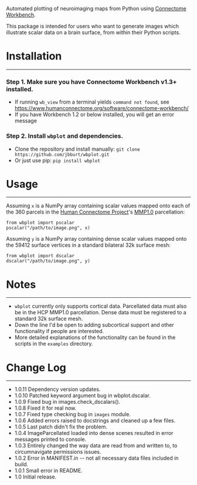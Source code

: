 Automated plotting of neuroimaging maps from Python using [Connectome Workbench](https://www.humanconnectome.org/software/connectome-workbench).

This package is intended for users who want to generate images
which illustrate scalar data on a brain surface, from within their Python scripts. 

Installation
============
---

### Step 1. Make sure you have Connectome Workbench v1.3+ installed.
* If running `wb_view` from a terminal yields `command not found`, see  <https://www.humanconnectome.org/software/connectome-workbench/>
* If you have Workbench 1.2 or below installed, you will get an error message

### Step 2. Install `wbplot` and dependencies.
* Clone the repository and install manually: `git clone https://github.com/jbburt/wbplot.git`
* Or just use pip: `pip install wbplot`

Usage
=====
---
Assuming `x` is a NumPy array containing scalar values mapped onto each of the
360 parcels in the [Human Connectome Project](http://www.humanconnectomeproject.org/)'s [MMP1.0](https://www.nature.com/articles/nature18933) parcellation:
```
from wbplot import pscalar
pscalar("/path/to/image.png", x)
```

Assuming `y` is a NumPy array containing dense scalar values mapped onto the 59412
surface vertices in a standard bilateral 32k surface mesh:
```
from wbplot import dscalar
dscalar("/path/to/image.png", y)
```

Notes
=====
---
- `wbplot` currently only supports cortical data. Parcellated data must also be in the
HCP MMP1.0 parcellation. Dense data must be
registered to a standard 32k surface mesh. 
- Down the line I'd be open to adding subcortical
support and other functionality if people are interested.
- More detailed explanations of the functionality can be found in the scripts in the `examples` directory. 


Change Log
==========
---

* 1.0.11 Dependency version updates.
* 1.0.10 Patched keyword argument bug in wbplot.dscalar.
* 1.0.9 Fixed bug in images.check_dscalars().
* 1.0.8 Fixed it for real now.
* 1.0.7 Fixed type checking bug in `images` module.
* 1.0.6 Added errors raised to docstrings and cleaned up a few files.
* 1.0.5 Last patch didn't fix the problem.
* 1.0.4 ImageParcellated loaded into dense scenes resulted in error messages printed to console.
* 1.0.3 Entirely changed the way data are read from and written to, to circumnavigate permissions issues. 
* 1.0.2 Error in MANIFEST.in -- not all necessary data files included in build.
* 1.0.1 Small error in README.
* 1.0 Initial release.
